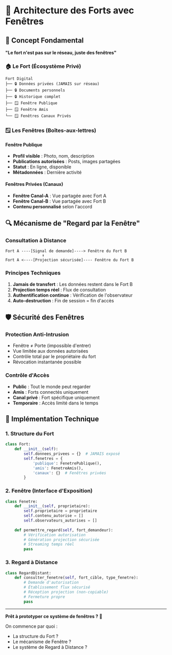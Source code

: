 # 🏰 Architecture des Forts avec Fenêtres

## 🎯 Concept Fondamental

**"Le fort n'est pas sur le réseau, juste des fenêtres"**

### 🏠 Le Fort (Écosystème Privé)
```
Fort Digital
├── 🔒 Données privées (JAMAIS sur réseau)
├── 🔒 Documents personnels 
├── 🔒 Historique complet
├── 🪟 Fenêtre Publique
├── 🪟 Fenêtre Amis
└── 🪟 Fenêtres Canaux Privés
```

### 🪟 Les Fenêtres (Boîtes-aux-lettres)

#### Fenêtre Publique
- **Profil visible** : Photo, nom, description
- **Publications autorisées** : Posts, images partagées
- **Statut** : En ligne, disponible
- **Métadonnées** : Dernière activité

#### Fenêtres Privées (Canaux)
- **Fenêtre Canal-A** : Vue partagée avec Fort A
- **Fenêtre Canal-B** : Vue partagée avec Fort B
- **Contenu personnalisé** selon l'accord

## 🔍 Mécanisme de "Regard par la Fenêtre"

### Consultation à Distance
```
Fort A ----[Signal de demande]----> Fenêtre du Fort B
                ⬇
Fort A <----[Projection sécurisée]---- Fenêtre du Fort B
```

### Principes Techniques
1. **Jamais de transfert** : Les données restent dans le Fort B
2. **Projection temps réel** : Flux de consultation
3. **Authentification continue** : Vérification de l'observateur
4. **Auto-destruction** : Fin de session = fin d'accès

## 🛡️ Sécurité des Fenêtres

### Protection Anti-Intrusion
- Fenêtre ≠ Porte (impossible d'entrer)
- Vue limitée aux données autorisées
- Contrôle total par le propriétaire du fort
- Révocation instantanée possible

### Contrôle d'Accès
- **Public** : Tout le monde peut regarder
- **Amis** : Forts connectés uniquement  
- **Canal privé** : Fort spécifique uniquement
- **Temporaire** : Accès limité dans le temps

## 🔧 Implémentation Technique

### 1. Structure du Fort
```python
class Fort:
    def __init__(self):
        self.donnees_privees = {}  # JAMAIS exposé
        self.fenetres = {
            'publique': FenetrePublique(),
            'amis': FenetreAmis(),
            'canaux': {}  # Fenêtres privées
        }
```

### 2. Fenêtre (Interface d'Exposition)
```python
class Fenetre:
    def __init__(self, proprietaire):
        self.proprietaire = proprietaire
        self.contenu_autorise = []
        self.observateurs_autorises = []
    
    def permettre_regard(self, fort_demandeur):
        # Vérification autorisation
        # Génération projection sécurisée
        # Streaming temps réel
        pass
```

### 3. Regard à Distance
```python
class RegardDistant:
    def consulter_fenetre(self, fort_cible, type_fenetre):
        # Demande d'autorisation
        # Établissement flux sécurisé
        # Réception projection (non-copiable)
        # Fermeture propre
        pass
```

---

**Prêt à prototyper ce système de fenêtres ?** 🚀

On commence par quoi :
- La structure du Fort ?
- Le mécanisme de Fenêtre ?
- Le système de Regard à Distance ?